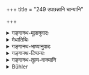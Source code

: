 +++
title = "249 उपछन्नानि चान्यानि"

+++

<details><summary>गङ्गानथ-मूलानुवादः</summary>

He shall also set up hidden boundary-marks,—seeing that in the world there are constant trespasses, due to the ignorance of boundaries among men.—(249)
</details>

<details><summary>मेधातिथिः</summary>

(अग्रे व्याख्यानम्।)
</details>

<details><summary>गङ्गानथ-भाष्यानुवादः</summary>

‘*Other hidden marks*’—such as dry cowdung and the like. These the king shall set up when he is planning out new villages.

In this manner, the boundary is never obliterated; otherwise outward marks might become obliterated by some cultivator ploughing the plot.—(249)
</details>

<details><summary>गङ्गानथ-टिप्पन्यः</summary>

This verse is quoted in *Mitākṣarā* (2.151), where *Bālambhaṭṭī* adds
the following notes ‘*Upacchannāni*,’ almost hidden,—‘*nityam*’, at all
times,—‘*viparyayam*’, mistake,—this indicates the reasons for
establishing other boundary marks.

It is quoted in *Vivādaratnākara* (p. 203), which explains
‘*Upacchannāni*’ as *hidden*,—and ‘*anyāni*’ as standing for ‘stones’
and other things mentioned in the following verses;—and in
*Vivādacintāmaṇi* (p. 93).
</details>

<details><summary>गङ्गानथ-तुल्य-वाक्यानि</summary>

**(verses 8.245-251)  
**

See Comparative notes for [Verse
8.245].
</details>

<details><summary>Bühler</summary>

249	And as he will see that through men's ignorance of the boundaries trespasses constantly occur in the world, let him cause to be made other hidden marks for boundaries,
</details>
